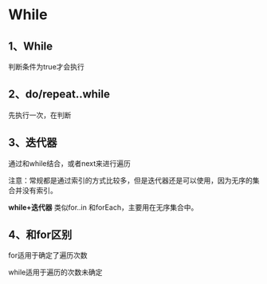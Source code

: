 # While

## 1、While

判断条件为true才会执行



## 2、do/repeat..while&#x20;

先执行一次，在判断



## 3、迭代器

通过和while结合，或者next来进行遍历&#x20;

注意：常规都是通过索引的方式比较多，但是迭代器还是可以使用，因为无序的集合并没有索引。



**while+迭代器** 类似for..in 和forEach，主要用在无序集合中。



## 4、和for区别

for适用于确定了遍历次数

while适用于遍历的次数未确定

